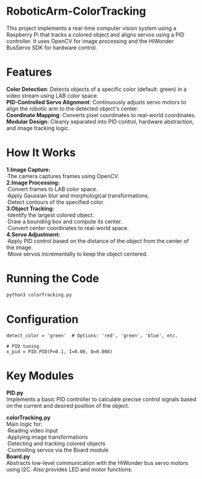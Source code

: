 # RoboticArm-ColorTracking
This project implements a real-time computer vision system using a Raspberry Pi that tracks a colored object and aligns servos using a PID controller. It uses OpenCV for image processing and the HiWonder BusServo SDK for hardware control.
# Features
**Color Detection**: Detects objects of a specific color (default: green) in a video stream using LAB color space.<br>
**PID-Controlled Servo Alignment**: Continuously adjusts servo motors to align the robotic arm to the detected object's center.<br>
**Coordinate Mapping**: Converts pixel coordinates to real-world coordinates.<br>
**Modular Design**: Cleanly separated into PID control, hardware abstraction, and image tracking logic.<br>
# How It Works
**1.Image Capture:**<br>
·The camera captures frames using OpenCV.<br>
**2.Image Processing:**<br>
·Convert frames to LAB color space.<br>
·Apply Gaussian blur and morphological transformations.<br>
·Detect contours of the specified color.<br>
**3.Object Tracking:**<br>
·Identify the largest colored object.<br>
·Draw a bounding box and compute its center.<br>
·Convert center coordinates to real-world space.<br>
**4.Servo Adjustment:**<br>
·Apply PID control based on the distance of the object from the center of the image.<br>
·Move servos incrementally to keep the object centered.<br>
# Running the Code
```bash
python3 colorTracking.py
```
# Configuration
```python3
detect_color = 'green'  # Options: 'red', 'green', 'blue', etc.

# PID tuning
x_pid = PID.PID(P=0.1, I=0.00, D=0.008)
```
# Key Modules
**PID.py**<br>
Implements a basic PID controller to calculate precise control signals based on the current and desired position of the object.<br>

**colorTracking.py**<br>
Main logic for:<br>
·Reading video input<br>
·Applying image transformations<br>
·Detecting and tracking colored objects<br>
·Controlling servos via the Board module<br>
**Board.py**<br>
Abstracts low-level communication with the HiWonder bus servo motors using I2C. Also provides LED and motor functions.<br>
